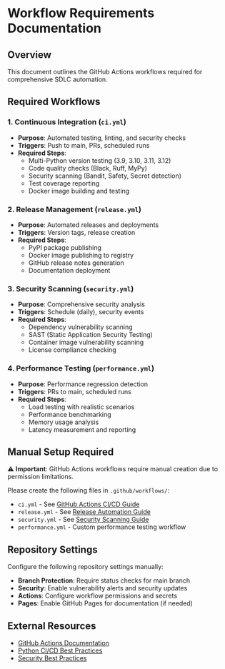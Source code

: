 # Workflow Requirements Documentation

## Overview

This document outlines the GitHub Actions workflows required for comprehensive SDLC automation.

## Required Workflows

### 1. Continuous Integration (`ci.yml`)
- **Purpose**: Automated testing, linting, and security checks
- **Triggers**: Push to main, PRs, scheduled runs
- **Required Steps**:
  - Multi-Python version testing (3.9, 3.10, 3.11, 3.12)
  - Code quality checks (Black, Ruff, MyPy)
  - Security scanning (Bandit, Safety, Secret detection)
  - Test coverage reporting
  - Docker image building and testing

### 2. Release Management (`release.yml`)
- **Purpose**: Automated releases and deployments
- **Triggers**: Version tags, release creation
- **Required Steps**:
  - PyPI package publishing
  - Docker image publishing to registry
  - GitHub release notes generation
  - Documentation deployment

### 3. Security Scanning (`security.yml`)
- **Purpose**: Comprehensive security analysis
- **Triggers**: Schedule (daily), security events
- **Required Steps**:
  - Dependency vulnerability scanning
  - SAST (Static Application Security Testing)
  - Container image vulnerability scanning
  - License compliance checking

### 4. Performance Testing (`performance.yml`)
- **Purpose**: Performance regression detection
- **Triggers**: PRs to main, scheduled runs
- **Required Steps**:
  - Load testing with realistic scenarios
  - Performance benchmarking
  - Memory usage analysis
  - Latency measurement and reporting

## Manual Setup Required

⚠️ **Important**: GitHub Actions workflows require manual creation due to permission limitations.

Please create the following files in `.github/workflows/`:
- `ci.yml` - See [GitHub Actions CI/CD Guide](https://docs.github.com/en/actions/automating-builds-and-tests)
- `release.yml` - See [Release Automation Guide](https://docs.github.com/en/actions/publishing-packages)
- `security.yml` - See [Security Scanning Guide](https://docs.github.com/en/code-security/code-scanning)
- `performance.yml` - Custom performance testing workflow

## Repository Settings

Configure the following repository settings manually:
- **Branch Protection**: Require status checks for main branch
- **Security**: Enable vulnerability alerts and security updates
- **Actions**: Configure workflow permissions and secrets
- **Pages**: Enable GitHub Pages for documentation (if needed)

## External Resources

- [GitHub Actions Documentation](https://docs.github.com/en/actions)
- [Python CI/CD Best Practices](https://docs.python.org/3/distutils/introduction.html)
- [Security Best Practices](https://docs.github.com/en/code-security)